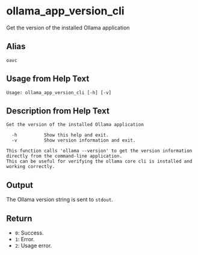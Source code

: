 # ollama_app_version_cli

Get the version of the installed Ollama application

## Alias

`oavc`

## Usage from Help Text
```
Usage: ollama_app_version_cli [-h] [-v]
```

## Description from Help Text
```
Get the version of the installed Ollama application

  -h          Show this help and exit.
  -v          Show version information and exit.

This function calls 'ollama --version' to get the version information directly from the command-line application.
This can be useful for verifying the ollama core cli is installed and working correctly.
```

## Output
The Ollama version string is sent to `stdout`.

## Return
* `0`: Success.
* `1`: Error.
* `2`: Usage error.
